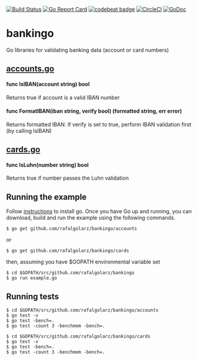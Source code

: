 [![Build Status](https://travis-ci.org/rafalgolarz/bankingo.svg?branch=master)](https://travis-ci.org/rafalgolarz/bankingo)
[![Go Report Card](https://goreportcard.com/badge/github.com/rafalgolarz/bankingo)](https://goreportcard.com/report/github.com/rafalgolarz/bankingo)
[![codebeat badge](https://codebeat.co/badges/3cadc60b-3642-46bc-9118-1595e354aa6d)](https://codebeat.co/projects/github-com-rafalgolarz-bankingo)
[![CircleCI](https://circleci.com/gh/rafalgolarz/bankingo/tree/master.svg?style=svg)](https://circleci.com/gh/rafalgolarz/bankingo/tree/master)
[![GoDoc](https://godoc.org/github.com/rafalgolarz/bankingo?status.svg)](https://godoc.org/github.com/rafalgolarz/bankingo)

# bankingo
Go libraries for validating banking data (account or card numbers)

## [accounts.go](https://github.com/rafalgolarz/bankingo/blob/master/accounts/accounts.go)

#### func IsIBAN(account string) bool

Returns true if account is a valid IBAN number

#### func FormatIBAN(iban string, verify bool) (formatted string, err error)

Returns formatted IBAN.
If verify is set to true, perform IBAN validation first (by calling IsIBAN)

## [cards.go](https://github.com/rafalgolarz/bankingo/blob/master/cards/cards.go)

#### func IsLuhn(number string) bool

Returns true if number passes the Luhn validation

## Running the example

Follow [instructions](https://golang.org/doc/install) to install go.
Once you have Go up and running, you can download, build and run the example using the following commands.

    $ go get github.com/rafalgolarz/bankingo/accounts

or

    $ go get github.com/rafalgolarz/bankingo/cards

then, assuming you have $GOPATH environmental variable set

    $ cd $GOPATH/src/github.com/rafalgolarz/bankingo
    $ go run example.go
    
## Running tests

    $ cd $GOPATH/src/github.com/rafalgolarz/bankingo/accounts
    $ go test -v
    $ go test -bench=.
    $ go test -count 3 -benchmem -bench=.
    
    $ cd $GOPATH/src/github.com/rafalgolarz/bankingo/cards
    $ go test -v
    $ go test -bench=.
    $ go test -count 3 -benchmem -bench=.

